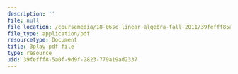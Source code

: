 ```yaml
---
description: ''
file: null
file_location: /coursemedia/18-06sc-linear-algebra-fall-2011/39fefff85a0f9d9f2823779a19ad2337_mVeuZzJdd1w.pdf
file_type: application/pdf
resourcetype: Document
title: 3play pdf file
type: resource
uid: 39fefff8-5a0f-9d9f-2823-779a19ad2337
---
```

